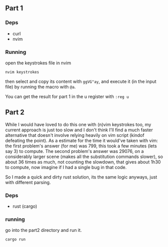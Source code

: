 ## Part 1

### Deps

- curl
- nvim

### Running

open the keystrokes file in nvim
```
nvim keystrokes
```

then select and copy its content with `ggVG"ay`, and execute it (in the input file) by running the macro with `@a`.

You can get the result for part 1 in the u register with `:reg u`

## Part 2

While I would have loved to do this one with (n)vim keystrokes too, my current approach is just too slow and I don't think I'll find a much faster alternative that doesn't involve relying heavily on vim script (kindof defeating the point). As a estimate for the time it would've taken with vim: the first problem's answer (for me) was 799, this took a few minutes (lets say 3) to compute. The second problem's answer was 29076, on a considerably larger scene (makes all the substitution commands slower), so about 36 times as much, not counting the slowdown, that gives about 1h30 to compute, now imagine if I had a single bug in that code.

So I made a quick and dirty rust solution, its the same logic anyways, just with different parsing.

### Deps

- rust (cargo)

### running
 
go into the part2 directory and run it.

```
cargo run
```
